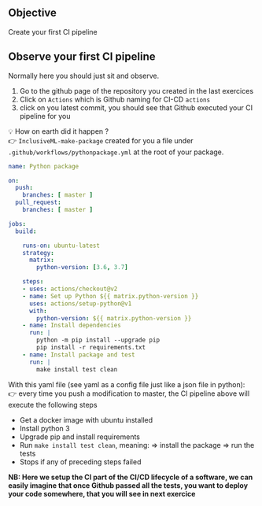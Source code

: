 ## Objective

Create your first CI pipeline

## Observe your first CI pipeline
Normally here you should just sit and observe.

1. Go to the github page of the repository you created in the last exercices
2. Click on `Actions` which is Github naming for CI-CD `actions`
3. click on you latest commit, you should see that Github executed your CI pipeline for you

💡 How on earth did it happen ?  
 👉 `InclusiveML-make-package` created for you a file under `.github/workflows/pythonpackage.yml` at the root of your package.

```yaml
name: Python package

on:
  push:
    branches: [ master ]
  pull_request:
    branches: [ master ]

jobs:
  build:

    runs-on: ubuntu-latest
    strategy:
      matrix:
        python-version: [3.6, 3.7]

    steps:
    - uses: actions/checkout@v2
    - name: Set up Python ${{ matrix.python-version }}
      uses: actions/setup-python@v1
      with:
        python-version: ${{ matrix.python-version }}
    - name: Install dependencies
      run: |
        python -m pip install --upgrade pip
        pip install -r requirements.txt
    - name: Install package and test
      run: |
        make install test clean
```

With this yaml file (see yaml as a config file just like a json file in python):  
 👉 every time you push a modification to master, the CI pipeline above will execute the following steps  
- Get a docker image with ubuntu installed
- Install python 3
- Upgrade pip and install requirements
- Run `make install test clean`, meaning:
  => install the package
  => run the tests
- Stops if any of preceding steps failed

**NB: Here we setup the CI part of the CI/CD lifecycle of a software, we can easily imagine that once Github passed all the tests, you want to deploy your code somewhere, that you will see in next exercice**
